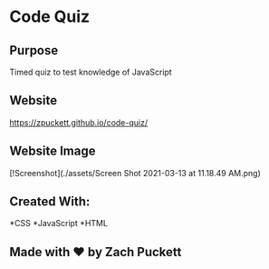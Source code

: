 # Code Quiz

## Purpose
Timed quiz to test knowledge of JavaScript

## Website
https://zpuckett.github.io/code-quiz/

## Website Image
[!Screenshot](./assets/Screen Shot 2021-03-13 at 11.18.49 AM.png)

## Created With:
*CSS
*JavaScript
*HTML

## Made with :heart: by Zach Puckett

